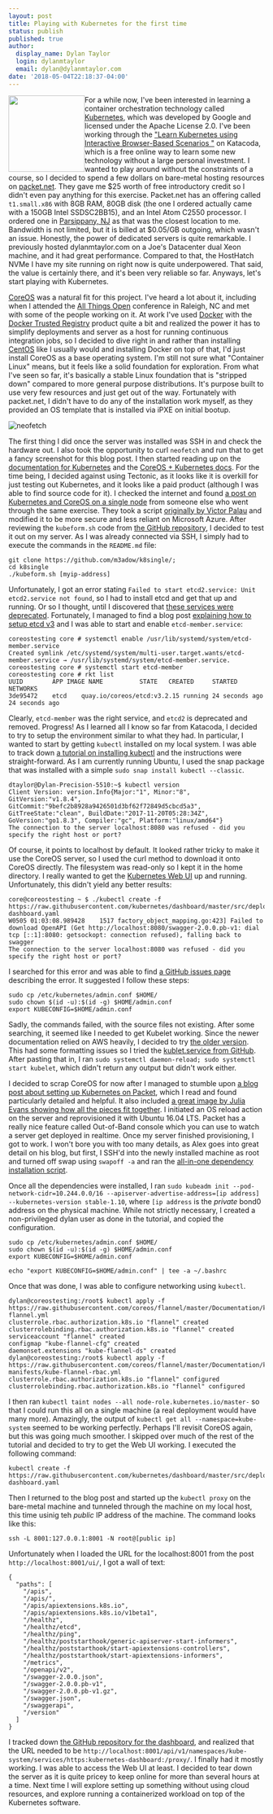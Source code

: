 ```yaml
---
layout: post
title: Playing with Kubernetes for the first time
status: publish
published: true
author:
  display_name: Dylan Taylor
  login: dylanmtaylor
  email: dylan@dylanmtaylor.com
date: '2018-05-04T22:18:37-04:00'
---
```


<a href="https://kubernetes.io/"><img src="/images/blog/2018/05/kubernetes.svg" width="150" height="150" style="float:left" /></a> For a while now, I've been interested in learning a container orchestration technology called [Kubernetes](https://kubernetes.io/), which was developed by Google and licensed under the Apache License 2.0. I've been working through the ["Learn Kubernetes using Interactive Browser-Based Scenarios
"](https://www.katacoda.com/courses/kubernetes) on Katacoda, which is a free online way to learn some new technology without a large personal investment. I wanted to play around without the constraints of a course, so I decided to spend a few dollars on bare-metal hosting resources on [packet.net](https://www.packet.net/). They gave me $25 worth of free introductory credit so I didn't even pay anything for this exercise. Packet.net has an offering called `t1.small.x86` with 8GB RAM, 80GB disk (the one I ordered actually came with a 150GB Intel SSDSC2BB15), and an Intel Atom C2550 processor. I ordered one in [Parsippany, NJ](http://www.parsippany.net/) as that was the closest location to me. Bandwidth is not limited, but it is billed at $0.05/GB outgoing, which wasn't an issue. Honestly, the power of dedicated servers is quite remarkable. I previously hosted dylanmtaylor.com on a Joe's Datacenter dual Xeon machine, and it had great performance. Compared to that, the HostHatch NVMe I have my site running on right now is quite underpowered. That said, the value is certainly there, and it's been very reliable so far. Anyways, let's start playing with Kubernetes.

[CoreOS](https://coreos.com/) was a natural fit for this project. I've heard a lot about it, including when I attended the [All Things Open](https://allthingsopen.org/) conference in Raleigh, NC and met with some of the people working on it. At work I've used [Docker](https://www.docker.com/) with the [Docker Trusted Registry](https://docs.docker.com/ee/dtr/) product quite a bit and realized the power it has to simplify deployments and server as a host for running continuous integration jobs, so I decided to dive right in and rather than installing [CentOS](https://www.centos.org/) like I usually would and installing Docker on top of that, I'd just install CoreOS as a base operating system. I'm still not sure what "Container Linux" means, but it feels like a solid foundation for exploration. From what I've seen so far, it's basically a stable Linux foundation that is "stripped down" compared to more general purpose distributions. It's purpose built to use very few resources and just get out of the way. Fortunately with packet.net, I didn't have to do any of the installation work myself, as they provided an OS template that is installed via iPXE on initial bootup.

![neofetch](/images/blog/2018/05/coreos_neofetch.png)

The first thing I did once the server was installed was SSH in and check the hardware out. I also took the opportunity to curl `neofetch` and run that to get a fancy screenshot for this blog post. I then started reading up on the [documentation for Kubernetes](https://kubernetes.io/docs/home/) and the [CoreOS + Kubernetes docs](https://coreos.com/tectonic/docs/latest/tutorials/kubernetes/getting-started.html). For the time being, I decided against using Tectonic, as it looks like it is overkill for just testing out Kubernetes, and it looks like a paid product (although I was able to find source code for it). I checked the internet and found [a post  on Kubernetes and CoreOS on a single node](https://adminswerk.de/kubernetes-coreos-single-node/) from someone else who went through the same exercise. They took a script [originally by Victor Palau](https://victorpalau.net/2016/09/04/single-node-kubernetes-deployment/) and modified it to be more secure and less reliant on Microsoft Azure. After reviewing the `kubeform.sh` code from [the GitHub repository](https://github.com/m3adow/k8single), I decided to test it out on my server. As I was already connected via SSH, I simply had to execute the commands in the `README.md` file:

```
git clone https://github.com/m3adow/k8single/; 
cd k8single
./kubeform.sh [myip-address]
```

Unfortunately, I got an error stating `Failed to start etcd2.service: Unit etcd2.service not found`, so I had to install etcd and get that up and running. Or so I thought, until I discovered that [these services were deprecated](https://github.com/coreos/coreos-cloudinit/blob/master/Documentation/cloud-config.md). Fortunately, I managed to find a blog post [explaining how to setup etcd v3](https://coreos.com/blog/toward-etcd-v3-in-container-linux.html) and I was able to start and enable `etcd-member.service`:

```
coreostesting core # systemctl enable /usr/lib/systemd/system/etcd-member.service
Created symlink /etc/systemd/system/multi-user.target.wants/etcd-member.service → /usr/lib/systemd/system/etcd-member.service.
coreostesting core # systemctl start etcd-member
coreostesting core # rkt list
UUID		APP	IMAGE NAME			STATE	CREATED		STARTED		NETWORKS
3de95472	etcd	quay.io/coreos/etcd:v3.2.15	running	24 seconds ago	24 seconds ago
```

Clearly, `etcd-member` was the right service, and `etcd2` is deprecated and removed. Progress! As I learned all I know so far from Katacoda, I decided to try to setup the environment similar to what they had. In particular, I wanted to start by getting `kubectl` installed on my local system. I was able to track down [a tutorial on installing kubectl](https://kubernetes.io/docs/tasks/tools/install-kubectl/) and the instructions were straight-forward. As I am currently running Ubuntu, I used the snap package that was installed with a simple `sudo snap install kubectl --classic`.

```
dtaylor@Dylan-Precision-5510:~$ kubectl version
Client Version: version.Info{Major:"1", Minor:"8", GitVersion:"v1.8.4", GitCommit:"9befc2b8928a9426501d3bf62f72849d5cbcd5a3", GitTreeState:"clean", BuildDate:"2017-11-20T05:28:34Z", GoVersion:"go1.8.3", Compiler:"gc", Platform:"linux/amd64"}
The connection to the server localhost:8080 was refused - did you specify the right host or port?
```

Of course, it points to localhost by default. It looked rather tricky to make it use the CoreOS server, so I used the curl method to download it onto CoreOS directly. The filesystem was read-only so I kept it in the home directory. I really wanted to get the [Kubernetes Web UI](https://kubernetes.io/docs/tasks/access-application-cluster/web-ui-dashboard/) up and running. Unfortunately, this didn't yield any better results:

```
core@coreostesting ~ $ ./kubectl create -f https://raw.githubusercontent.com/kubernetes/dashboard/master/src/deploy/recommended/kubernetes-dashboard.yaml
W0505 01:03:08.989428    1517 factory_object_mapping.go:423] Failed to download OpenAPI (Get http://localhost:8080/swagger-2.0.0.pb-v1: dial tcp [::1]:8080: getsockopt: connection refused), falling back to swagger
The connection to the server localhost:8080 was refused - did you specify the right host or port?
```

I searched for this error and was able to find [a GitHub issues page](https://github.com/kubernetes/kubernetes/issues/44665) describing the error. It suggested I follow these steps:

```
sudo cp /etc/kubernetes/admin.conf $HOME/
sudo chown $(id -u):$(id -g) $HOME/admin.conf
export KUBECONFIG=$HOME/admin.conf
```

Sadly, the commands failed, with the source files not existing. After some searching, it seemed like I needed to get Kubelet working. Since the newer documentation relied on AWS heavily, I decided to try [the older version](https://coreos.com/blog/introducing-the-kubelet-in-coreos.html). This had some formatting issues so I tried the [kublet.service from GitHub](https://github.com/kubernetes/contrib/blob/master/init/systemd/kubelet.service). After pasting that in, I ran `sudo systemctl daemon-reload; sudo systemctl start kubelet`, which didn't return any output but didn't work either.

I decided to scrap CoreOS for now after I managed to stumble upon [a blog post about setting up Kubernetes on Packet](https://blog.alexellis.io/kubernetes-in-10-minutes/), which I read and found particularly detailed and helpful. It also included [a great image by Julia Evans showing how all the pieces fit together](https://pbs.twimg.com/media/DBzjTTKUIAA1OvE.jpg:large). I initiated an OS reload action on the server and reprovisioned it with Ubuntu 16.04 LTS. Packet has a really nice feature called Out-of-Band console which you can use to watch a server get deployed in realtime. Once my server finished provisioning, I got to work. I won't bore you with too many details, as Alex goes into great detail on his blog, but first, I SSH'd into the newly installed machine as root and turned off swap using `swapoff -a` and ran the [all-in-one dependency installation script](https://gist.githubusercontent.com/alexellis/7315e75635623667c32199368aa11e95/raw/b025dfb91b43ea9309ce6ed67e24790ba65d7b67/kube.sh).

Once all the dependencies were installed, I ran `sudo kubeadm init --pod-network-cidr=10.244.0.0/16 --apiserver-advertise-address=[ip address] --kubernetes-version stable-1.10`, where `[ip address` is the _private_ bond0 address on the physical machine. While not strictly necessary, I created a non-privileged dylan user as done in the tutorial, and copied the configuration.

```
sudo cp /etc/kubernetes/admin.conf $HOME/
sudo chown $(id -u):$(id -g) $HOME/admin.conf
export KUBECONFIG=$HOME/admin.conf

echo "export KUBECONFIG=$HOME/admin.conf" | tee -a ~/.bashrc
```

Once that was done, I was able to configure networking using `kubectl`.

```
dylan@coreostesting:/root$ kubectl apply -f https://raw.githubusercontent.com/coreos/flannel/master/Documentation/kube-flannel.yml
clusterrole.rbac.authorization.k8s.io "flannel" created
clusterrolebinding.rbac.authorization.k8s.io "flannel" created
serviceaccount "flannel" created
configmap "kube-flannel-cfg" created
daemonset.extensions "kube-flannel-ds" created
dylan@coreostesting:/root$ kubectl apply -f https://raw.githubusercontent.com/coreos/flannel/master/Documentation/k8s-manifests/kube-flannel-rbac.yml
clusterrole.rbac.authorization.k8s.io "flannel" configured
clusterrolebinding.rbac.authorization.k8s.io "flannel" configured
```

I then ran `kubectl taint nodes --all node-role.kubernetes.io/master-` so that I could run this all on a single machine (a real deployment would have many more). Amazingly, the output of `kubectl get all --namespace=kube-system` seemed to be working perfectly. Perhaps I'll revisit CoreOS again, but this was going much smoother. I skipped over much of the rest of the tutorial and decided to try to get the Web UI working. I executed the following command:

```
kubectl create -f https://raw.githubusercontent.com/kubernetes/dashboard/master/src/deploy/recommended/kubernetes-dashboard.yaml
```

Then I returned to the blog post and started up the `kubectl proxy` on the bare-metal machine and tunneled through the machine on my local host, this time usinig teh _public_ IP address of the machine. The command looks like this:

```
ssh -L 8001:127.0.0.1:8001 -N root@[public ip]
```

Unfortunately when I loaded the URL for the localhost:8001 from the post `http://localhost:8001/ui/`, I got a wall of text:

```
{
  "paths": [
    "/apis",
    "/apis/",
    "/apis/apiextensions.k8s.io",
    "/apis/apiextensions.k8s.io/v1beta1",
    "/healthz",
    "/healthz/etcd",
    "/healthz/ping",
    "/healthz/poststarthook/generic-apiserver-start-informers",
    "/healthz/poststarthook/start-apiextensions-controllers",
    "/healthz/poststarthook/start-apiextensions-informers",
    "/metrics",
    "/openapi/v2",
    "/swagger-2.0.0.json",
    "/swagger-2.0.0.pb-v1",
    "/swagger-2.0.0.pb-v1.gz",
    "/swagger.json",
    "/swaggerapi",
    "/version"
  ]
}
```

I tracked down [the GitHub repository for the dashboard](https://github.com/kubernetes/dashboard), and realized that the URL needed to be `http://localhost:8001/api/v1/namespaces/kube-system/services/https:kubernetes-dashboard:/proxy/`. I finally had it mostly working. I was able to access the Web UI at least. I decided to tear down the server as it is quite pricey to keep online for more than several hours at a time. Next time I will explore setting up something without using cloud resources, and explore running a containerized workload on top of the Kubernetes software.
